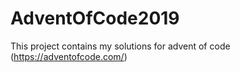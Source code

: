 # AdventOfCode2019
This project contains my solutions for advent of code (https://adventofcode.com/)
